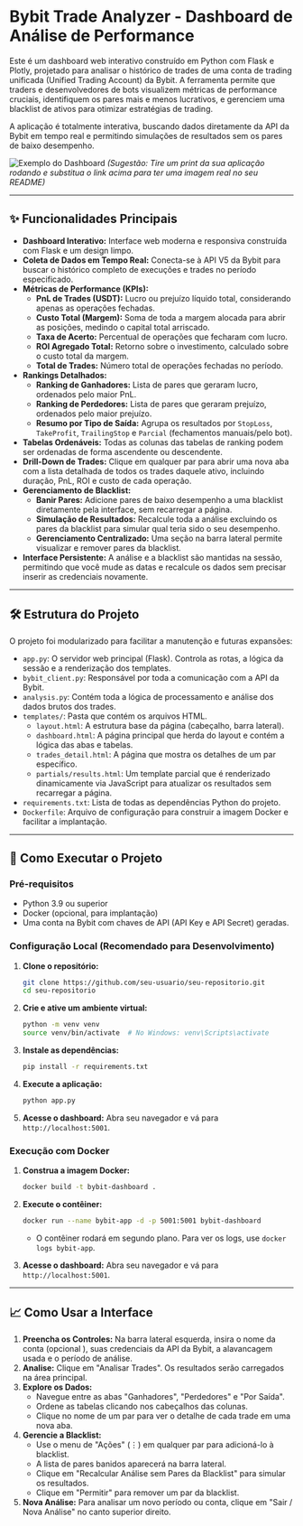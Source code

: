 # Bybit Trade Analyzer - Dashboard de Análise de Performance

Este é um dashboard web interativo construído em Python com Flask e Plotly, projetado para analisar o histórico de trades de uma conta de trading unificada (Unified Trading Account) da Bybit. A ferramenta permite que traders e desenvolvedores de bots visualizem métricas de performance cruciais, identifiquem os pares mais e menos lucrativos, e gerenciem uma blacklist de ativos para otimizar estratégias de trading.

A aplicação é totalmente interativa, buscando dados diretamente da API da Bybit em tempo real e permitindo simulações de resultados sem os pares de baixo desempenho.

![Exemplo do Dashboard](https://i.imgur.com/URL_DA_SUA_IMAGEM_AQUI.png ) 
*(Sugestão: Tire um print da sua aplicação rodando e substitua o link acima para ter uma imagem real no seu README)*

---

## ✨ Funcionalidades Principais

-   **Dashboard Interativo:** Interface web moderna e responsiva construída com Flask e um design limpo.
-   **Coleta de Dados em Tempo Real:** Conecta-se à API V5 da Bybit para buscar o histórico completo de execuções e trades no período especificado.
-   **Métricas de Performance (KPIs):**
    -   **PnL de Trades (USDT):** Lucro ou prejuízo líquido total, considerando apenas as operações fechadas.
    -   **Custo Total (Margem):** Soma de toda a margem alocada para abrir as posições, medindo o capital total arriscado.
    -   **Taxa de Acerto:** Percentual de operações que fecharam com lucro.
    -   **ROI Agregado Total:** Retorno sobre o investimento, calculado sobre o custo total da margem.
    -   **Total de Trades:** Número total de operações fechadas no período.
-   **Rankings Detalhados:**
    -   **Ranking de Ganhadores:** Lista de pares que geraram lucro, ordenados pelo maior PnL.
    -   **Ranking de Perdedores:** Lista de pares que geraram prejuízo, ordenados pelo maior prejuízo.
    -   **Resumo por Tipo de Saída:** Agrupa os resultados por `StopLoss`, `TakeProfit`, `TrailingStop` e `Parcial` (fechamentos manuais/pelo bot).
-   **Tabelas Ordenáveis:** Todas as colunas das tabelas de ranking podem ser ordenadas de forma ascendente ou descendente.
-   **Drill-Down de Trades:** Clique em qualquer par para abrir uma nova aba com a lista detalhada de todos os trades daquele ativo, incluindo duração, PnL, ROI e custo de cada operação.
-   **Gerenciamento de Blacklist:**
    -   **Banir Pares:** Adicione pares de baixo desempenho a uma blacklist diretamente pela interface, sem recarregar a página.
    -   **Simulação de Resultados:** Recalcule toda a análise excluindo os pares da blacklist para simular qual teria sido o seu desempenho.
    -   **Gerenciamento Centralizado:** Uma seção na barra lateral permite visualizar e remover pares da blacklist.
-   **Interface Persistente:** A análise e a blacklist são mantidas na sessão, permitindo que você mude as datas e recalcule os dados sem precisar inserir as credenciais novamente.

---

## 🛠️ Estrutura do Projeto

O projeto foi modularizado para facilitar a manutenção e futuras expansões:

-   `app.py`: O servidor web principal (Flask). Controla as rotas, a lógica da sessão e a renderização dos templates.
-   `bybit_client.py`: Responsável por toda a comunicação com a API da Bybit.
-   `analysis.py`: Contém toda a lógica de processamento e análise dos dados brutos dos trades.
-   `templates/`: Pasta que contém os arquivos HTML.
    -   `layout.html`: A estrutura base da página (cabeçalho, barra lateral).
    -   `dashboard.html`: A página principal que herda do layout e contém a lógica das abas e tabelas.
    -   `trades_detail.html`: A página que mostra os detalhes de um par específico.
    -   `partials/results.html`: Um template parcial que é renderizado dinamicamente via JavaScript para atualizar os resultados sem recarregar a página.
-   `requirements.txt`: Lista de todas as dependências Python do projeto.
-   `Dockerfile`: Arquivo de configuração para construir a imagem Docker e facilitar a implantação.

---

## 🚀 Como Executar o Projeto

### Pré-requisitos

-   Python 3.9 ou superior
-   Docker (opcional, para implantação)
-   Uma conta na Bybit com chaves de API (API Key e API Secret) geradas.

### Configuração Local (Recomendado para Desenvolvimento)

1.  **Clone o repositório:**
    ```bash
    git clone https://github.com/seu-usuario/seu-repositorio.git
    cd seu-repositorio
    ```

2.  **Crie e ative um ambiente virtual:**
    ```bash
    python -m venv venv
    source venv/bin/activate  # No Windows: venv\Scripts\activate
    ```

3.  **Instale as dependências:**
    ```bash
    pip install -r requirements.txt
    ```

4.  **Execute a aplicação:**
    ```bash
    python app.py
    ```

5.  **Acesse o dashboard:** Abra seu navegador e vá para `http://localhost:5001`.

### Execução com Docker

1.  **Construa a imagem Docker:**
    ```bash
    docker build -t bybit-dashboard .
    ```

2.  **Execute o contêiner:**
    ```bash
    docker run --name bybit-app -d -p 5001:5001 bybit-dashboard
    ```
    -   O contêiner rodará em segundo plano. Para ver os logs, use `docker logs bybit-app`.

3.  **Acesse o dashboard:** Abra seu navegador e vá para `http://localhost:5001`.

---

## 📈 Como Usar a Interface

1.  **Preencha os Controles:** Na barra lateral esquerda, insira o nome da conta (opcional ), suas credenciais da API da Bybit, a alavancagem usada e o período de análise.
2.  **Analise:** Clique em "Analisar Trades". Os resultados serão carregados na área principal.
3.  **Explore os Dados:**
    -   Navegue entre as abas "Ganhadores", "Perdedores" e "Por Saída".
    -   Ordene as tabelas clicando nos cabeçalhos das colunas.
    -   Clique no nome de um par para ver o detalhe de cada trade em uma nova aba.
4.  **Gerencie a Blacklist:**
    -   Use o menu de "Ações" (⋮) em qualquer par para adicioná-lo à blacklist.
    -   A lista de pares banidos aparecerá na barra lateral.
    -   Clique em "Recalcular Análise sem Pares da Blacklist" para simular os resultados.
    -   Clique em "Permitir" para remover um par da blacklist.
5.  **Nova Análise:** Para analisar um novo período ou conta, clique em "Sair / Nova Análise" no canto superior direito.
